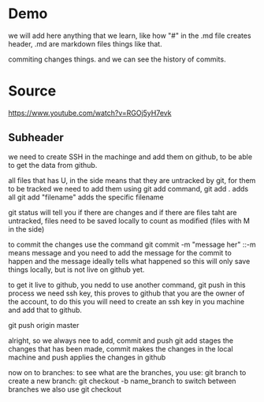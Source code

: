 # Demo

we will add here anything that we learn, like how "#" in the .md file creates header, .md are markdown files things like that.

commiting changes things. and we can see the history of commits.
# Source
https://www.youtube.com/watch?v=RGOj5yH7evk

## Subheader
we need to create SSH in the machinge and add them on github, to be able to get the data from github. 

all files that has U, in the side means that they are untracked by git, for them to be tracked we need to add them using git add command, 
git add . adds all
git add "filename" adds the specific filename 

git status will tell you if there are changes and if there are files taht are untracked, files need to be saved locally to count as modified (files with M in the side)

to commit the changes use the command git commit -m "message her" ::-m means message and you need to add the message for the commit to happen and the message ideally tells what happened
 so this will only save things locally, but is not live on github yet. 

to get it live to github, you nedd to use another command, git push
in this process we need ssh key, this proves to github that you are the owner of the account, to do this you will need to create an ssh key in you machine and add that to github.

git push origin master

alright, so we always nee to add, commit and push
git add stages the changes that has been made, commit makes the changes in the local machine and push applies the changes in github


now on to branches:
to see what are the branches, you use:
git branch
to create a new branch:
git checkout -b name_branch
to switch between branches we also use
git checkout